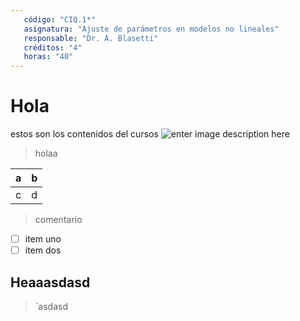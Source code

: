 ```yaml
---
   código: "CIQ.1*"
   asignatura: "Ajuste de parámetros en modelos no lineales"
   responsable: "Dr. A. Blasetti"
   créditos: "4"
   horas: "40"
---
```

# Hola
estos son los contenidos del cursos
![enter image description here](https://i1.wp.com/diariocronica.com.ar/wp-content/uploads/2018/11/borrador-autom%C3%A1tico-133.jpg?fit=1200,800&ssl=1)

> holaa

| a | b |
|---|---|
| c | d |

> comentario

 - [ ] item uno 
 - [ ] item dos
## Heaaasdasd

> `asdasd

<!--stackedit_data:
eyJoaXN0b3J5IjpbOTQzMDQyMzU5LC04NDc3MTcwMDEsMTc0MT
A2NTk4LDExMzE2Njk5ODgsMjA4ODQ3ODY3LDU2NDUxMTcyMywy
NTc5NDc0OTksLTE4NTcyMjY3NSwtODQ4ODQ3MjgsMTg3MDAwMz
k4LDE2MzQzNTA0NTIsNjU1NTE2MjYxXX0=
-->